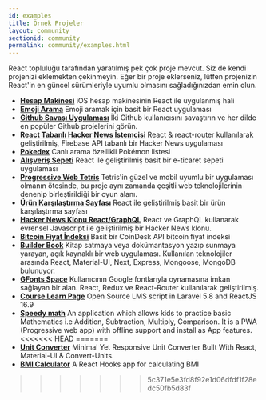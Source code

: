 ```yaml
---
id: examples
title: Örnek Projeler
layout: community
sectionid: community
permalink: community/examples.html
---
```


React topluluğu tarafından yaratılmış pek çok proje mevcut. Siz de kendi projenizi eklemekten çekinmeyin. Eğer bir proje eklerseniz, lütfen projenizin React'in en güncel sürümleriyle uyumlu olmasını sağladığınızdan emin olun.


* **[Hesap Makinesi](https://github.com/ahfarmer/calculator)** iOS hesap makinesinin  React ile uygulanmış hali
* **[Emoji Arama](https://github.com/ahfarmer/emoji-search)** Emoji aramak için basit bir React uygulaması
* **[Github Savaşı Uygulaması](https://tm.dev/react-course-project/)** İki Github kullanıcısını savaştırın ve her dilde en popüler Github projelerini görün. 
* **[React Tabanlı Hacker News İstemcisi](https://github.com/insin/react-hn)** React & react-router kullanılarak geliştirilmiş, Firebase API tabanlı bir Hacker News uygulaması
* **[Pokedex](https://github.com/alik0211/pokedex)** Canlı arama özellikli Pokémon listesi
* **[Alışveriş Sepeti](https://github.com/jeffersonRibeiro/react-shopping-cart)** React ile geliştirilmiş basit bir e-ticaret sepeti uygulaması
* **[Progressive Web Tetris](https://github.com/skidding/flatris)** Tetris'in güzel ve mobil uyumlu bir uygulaması olmanın ötesinde, bu proje aynı zamanda çeşitli web teknolojilerinin denenip birleştirildiği bir oyun alanı.
* **[Ürün Karşılaştırma Sayfası](https://github.com/Rhymond/product-compare-react)** React ile geliştirilmiş basit bir ürün karşılaştırma sayfası
* **[Hacker News Klonu React/GraphQL](https://github.com/clintonwoo/hackernews-react-graphql)** React ve GraphQL kullanarak evrensel Javascript ile geliştirilmiş bir Hacker News klonu.
* **[Bitcoin Fiyat İndeksi](https://github.com/mrkjlchvz/bitcoin-price-index)** Basit bir CoinDesk API bitcoin fiyat indeksi
* **[Builder Book](https://github.com/builderbook/builderbook)** Kitap satmaya veya dokümantasyon yazıp sunmaya yarayan, açık kaynaklı bir web uygulaması. Kullanılan teknolojiler arasında React, Material-UI, Next, Express, Mongoose, MongoDB bulunuyor.
* **[GFonts Space](https://github.com/pankajladhar/GFontsSpace)** Kullanıcının Google fontlarıyla oynamasına imkan sağlayan bir alan. React, Redux ve React-Router kullanılarak geliştirilmiş.
* **[Course Learn Page](https://github.com/ulearnpro/ulearn)** Open Source LMS script in Laravel 5.8 and ReactJS 16.9
* **[Speedy math](https://github.com/pankajladhar/speedy-math)** An application which allows kids to practice basic Mathematics i.e  Addition, Subtraction, Multiply, Comparison. It is a PWA (Progressive web app) with offline support and install as App features.
<<<<<<< HEAD
=======
* **[Unit Converter](https://github.com/KarthikeyanRanasthala/react-unit-converter)** Minimal Yet Responsive Unit Converter Built With React, Material-UI & Convert-Units.
* **[BMI Calculator](https://github.com/GermaVinsmoke/bmi-calculator)** A React Hooks app for calculating BMI
>>>>>>> 5c371e5e3fd8f92e1d06dfdf1f28edc50fb5d83f
